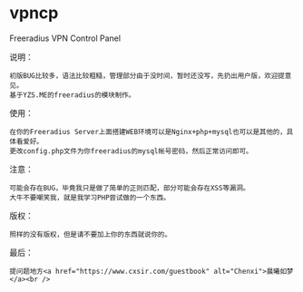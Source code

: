 vpncp
=====

Freeradius VPN Control Panel 

说明：<br />

	初版BUG比较多，语法比较粗糙，管理部分由于没时间，暂时还没写，先扔出用户版，欢迎提意见。
	基于YZS.ME的freeradius的模块制作。
	
使用：<br />

	在你的Freeradius Server上面搭建WEB环境可以是Nginx+php+mysql也可以是其他的，具体看爱好。
	更改config.php文件为你freeradius的mysql帐号密码，然后正常访问即可。
	
注意：<br />

	可能会存在BUG，毕竟我只是做了简单的正则匹配，部分可能会存在XSS等漏洞。
	大牛不要嘲笑我，就是我学习PHP尝试做的一个东西。
	
版权：<br />

	照样的没有版权，但是请不要加上你的东西就说你的。
	
最后：<br />

	提问题地方<a href="https://www.cxsir.com/guestbook" alt="Chenxi">晨曦如梦</a><br />
  
